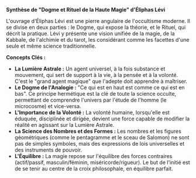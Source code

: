 **Synthèse de "Dogme et Rituel de la Haute Magie" d'Éliphas Lévi**

L'ouvrage d'Éliphas Lévi est une pierre angulaire de l'occultisme moderne. Il se divise en deux parties : le Dogme, qui expose la théorie, et le Rituel, qui décrit la pratique. Lévi y présente une vision unifiée de la magie, de la Kabbale, de l'alchimie et du tarot, les considérant comme les facettes d'une seule et même science traditionnelle.

**Concepts Clés :**

*   **La Lumière Astrale :** Un agent universel, à la fois substance et mouvement, qui sert de support à la vie, à la pensée et à la volonté. C'est le "grand agent magique" que l'adepte doit apprendre à maîtriser.
*   **Le Dogme de l'Analogie :** "Ce qui est en haut est comme ce qui est en bas". Ce principe hermétique est la clé de toute la science occulte, permettant de comprendre l'univers par l'étude de l'homme (le microcosme) et vice-versa.
*   **L'Importance de la Volonté :** La volonté humaine, lorsqu'elle est éduquée, disciplinée et dirigée, devient une force capable de modifier la réalité en agissant sur la Lumière Astrale.
*   **La Science des Nombres et des Formes :** Les nombres et les figures géométriques (comme le pentagramme et le sceau de Salomon) ne sont pas de simples symboles, mais des expressions de lois universelles et des instruments de pouvoir.
*   **L'Équilibre :** La magie repose sur l'équilibre des forces contraires (actif/passif, masculin/féminin, miséricorde/rigueur). Le but de l'initié est de se tenir au centre de la croix philosophale, en équilibre parfait.